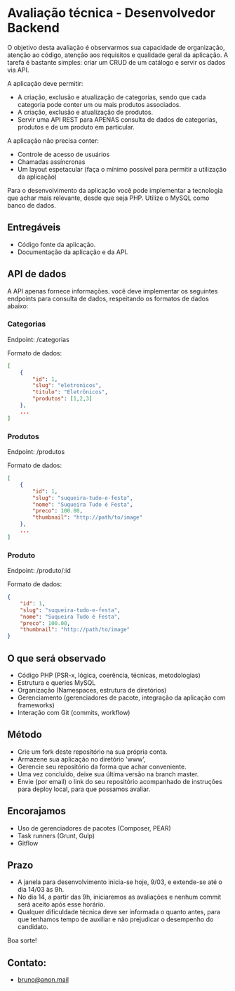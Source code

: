 # Avaliação técnica - Desenvolvedor Backend

O objetivo desta avaliação é observarmos sua capacidade de organização, atenção ao código, atenção aos requisitos e qualidade geral da aplicação. A tarefa é bastante simples: criar um CRUD de um catálogo e servir os dados via API.

A aplicação deve permitir:
- A criação, exclusão e atualização de categorias, sendo que cada categoria pode conter um ou mais produtos associados.
- A criação, exclusão e atualização de produtos.
- Servir uma API REST para APENAS consulta de dados de categorias, produtos e de um produto em particular.

A aplicação não precisa conter:
- Controle de acesso de usuários
- Chamadas assíncronas
- Um layout espetacular (faça o mínimo possível para permitir a utilização da aplicação)

Para o desenvolvimento da aplicação você pode implementar a tecnologia que achar mais relevante, desde que seja PHP. Utilize o MySQL como banco de dados.

## Entregáveis

- Código fonte da aplicação.
- Documentação da aplicação e da API.

## API de dados

A API apenas fornece informações. você deve implementar os seguintes endpoints para consulta de dados, respeitando os formatos de dados abaixo:

### Categorias

Endpoint: /categorias

Formato de dados:

```json
[
	{
		"id": 1,
		"slug": "eletronicos",
		"titulo": "Eletrônicos",
		"produtos": [1,2,3]
	},
	...
]
```

### Produtos

Endpoint: /produtos

Formato de dados:

```json
[
	{
		"id": 1,
		"slug": "suqueira-tudo-e-festa",
		"nome": "Suqueira Tudo é Festa",
		"preco": 100.00,
		"thumbnail": "http://path/to/image"
	},
	...
]
```

### Produto

Endpoint: /produto/:id

Formato de dados:

```json
{
	"id": 1,
	"slug": "suqueira-tudo-e-festa",
	"nome": "Suqueira Tudo é Festa",
	"preco": 100.00,
	"thumbnail": "http://path/to/image"
}
```

## O que será observado

- Código PHP (PSR-x, lógica, coerência, técnicas, metodologias)
- Estrutura e queries MySQL
- Organização (Namespaces, estrutura de diretórios)
- Gerenciamento (gerenciadores de pacote, integração da aplicação com frameworks)
- Interação com Git (commits, workflow)

## Método

- Crie um fork deste repositório na sua própria conta.
- Armazene sua aplicação no diretório 'www',
- Gerencie seu repositório da forma que achar conveniente.
- Uma vez concluído, deixe sua última versão na branch master.
- Envie (por email) o link do seu repositório acompanhado de instruções para deploy local, para que possamos avaliar.

## Encorajamos

- Uso de gerenciadores de pacotes (Composer, PEAR)
- Task runners (Grunt, Gulp)
- Gitflow

## Prazo

- A janela para desenvolvimento inicia-se hoje, 9/03, e extende-se até o dia 14/03 às 9h.
- No dia 14, a partir das 9h, iniciaremos as avaliações e nenhum commit será aceito após esse horário.
- Qualquer dificuldade técnica deve ser informada o quanto antes, para que tenhamos tempo de auxiliar e não prejudicar o desempenho do candidato.

Boa sorte!

## Contato:
- bruno@anon.mail
